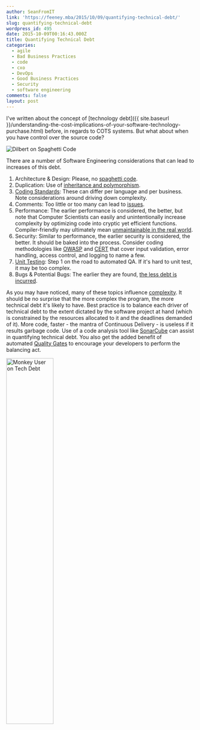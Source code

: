 ```yaml
---
author: SeanFromIT
link: 'https://feeney.mba/2015/10/09/quantifying-technical-debt/'
slug: quantifying-technical-debt
wordpress_id: 495
date: 2015-10-09T00:16:43.000Z
title: Quantifying Technical Debt
categories:
  - agile
  - Bad Business Practices
  - code
  - cxo
  - DevOps
  - Good Business Practices
  - Security
  - software engineering
comments: false
layout: post
---
```


I've written about the concept of \[technology debt]\({{ site.baseurl }}/understanding-the-cost-implications-of-your-software-technology-purchase.html) before, in regards to COTS systems. But what about when you have control over the source code?

![Dilbert on Spaghetti Code](/assets/imghttp://kriscroes.github.io/images/blog1/dilbert.png)

There are a number of Software Engineering considerations that can lead to increases of this debt.

1. Architecture & Design: Please, no [spaghetti code](https://en.wikipedia.org/wiki/Spaghetti_code).
2. Duplication: Use of [inheritance and polymorphism](https://en.wikipedia.org/wiki/Code_reuse).
3. [Coding Standards](https://en.wikipedia.org/wiki/Coding_conventions): These can differ per language and per business. Note considerations around driving down complexity.
4. Comments: Too little or too many can lead to [issues](http://www.softwarequotes.com/printableshowquotes.aspx?id=606).
5. Performance: The earlier performance is considered, the better, but note that Computer Scientists can easily and unintentionally increase complexity by optimizing code into cryptic yet efficient functions. Compiler-friendly may ultimately mean [unmaintainable in the real world](http://thedailywtf.com/articles/efficient-wtfery).
6. Security: Similar to performance, the earlier security is considered, the better. It should be baked into the process. Consider coding methodologies like [OWASP](https://www.owasp.org/index.php/OWASP_Secure_Coding_Practices_-_Quick_Reference_Guide) and [CERT](https://www.securecoding.cert.org/confluence/display/seccode/SEI+CERT+Coding+Standards) that cover input validation, error handling, access control, and logging to name a few.
7. [Unit Testing](http://docs.sonarqube.org/display/HOME/Lack+of+Unit+Tests): Step 1 on the road to automated QA. If it's hard to unit test, it may be too complex.
8. Bugs & Potential Bugs: The earlier they are found, [the less debt is incurred](http://sqa.fyicenter.com/FAQ/Why-Bugs-in-Software/Cost_to_find_bugs.html).

As you may have noticed, many of these topics influence [complexity](http://docs.sonarqube.org/display/HOME/Bad+Distribution+of+Complexity). It should be no surprise that the more complex the program, the more technical debt it's likely to have. Best practice is to balance each driver of technical debt to the extent dictated by the software project at hand (which is constrained by the resources allocated to it and the deadlines demanded of it). More code, faster - the mantra of Continuous Delivery - is useless if it results garbage code. Use of a code analysis tool like [SonarCube](http://docs.sonarqube.org/display/HOME/Developers'+Seven+Deadly+Sins) can assist in quantifying technical debt. You also get the added benefit of automated [Quality Gates](http://www.sonarqube.org/quality-gates-shall-your-projects-pass/) to encourage your developers to perform the balancing act.

<a title="Monkey User on Tech Debt" target="_blank" href="https://www.monkeyuser.com/2018/tech-debt/"><img style="width:50%;" alt="Monkey User on Tech Debt" src="https://www.monkeyuser.com/2018/tech-debt/106-tech-debt.png" /></a>
